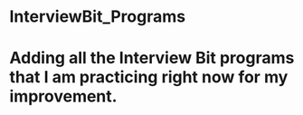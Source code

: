 # InterviewBit_Programs
# Adding all the Interview Bit programs that I am practicing right now for my improvement.
